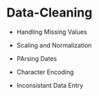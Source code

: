 # Data-Cleaning
* Handling Missing Values

* Scaling and Normalization

* PArsing Dates

* Character Encoding

* Inconsistant Data Entry

